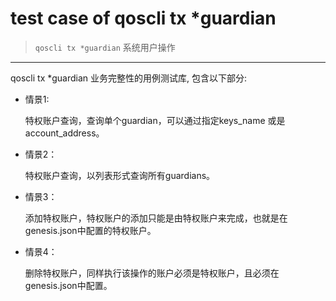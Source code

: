 # test case of qoscli tx *guardian

> `qoscli tx *guardian` 系统用户操作

---

qoscli tx *guardian 业务完整性的用例测试库, 包含以下部分:

* 情景1:
  
    特权账户查询，查询单个guardian，可以通过指定keys_name 或是 account_address。

* 情景2：

    特权账户查询，以列表形式查询所有guardians。

* 情景3：

    添加特权账户，特权账户的添加只能是由特权账户来完成，也就是在genesis.json中配置的特权账户。

* 情景4：

    删除特权账户，同样执行该操作的账户必须是特权账户，且必须在genesis.json中配置。
